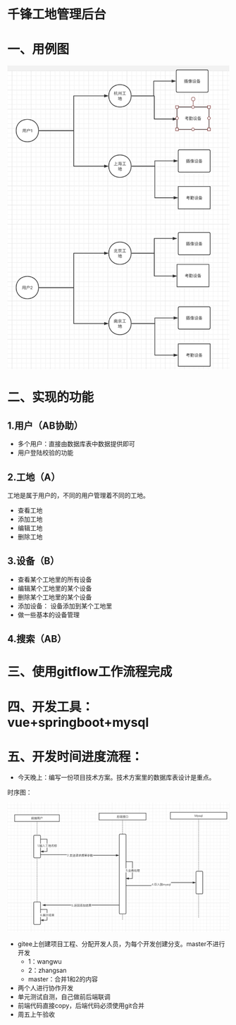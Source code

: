 # 千锋工地管理后台

# 一、用例图

![image-20210511162701866](img/image-20210511162701866.png)



# 二、实现的功能

## 1.用户（AB协助）

- 多个用户：直接由数据库表中数据提供即可
- 用户登陆校验的功能



## 2.工地（A）

工地是属于用户的，不同的用户管理着不同的工地。

- 查看工地
- 添加工地
- 编辑工地
- 删除工地



## 3.设备（B）

- 查看某个工地里的所有设备
- 编辑某个工地里的某个设备
- 删除某个工地里的某个设备
- 添加设备： 设备添加到某个工地里
- 做一些基本的设备管理



## 4.搜索（AB） 





# 三、使用gitflow工作流程完成



# 四、开发工具：vue+springboot+mysql



# 五、开发时间进度流程：

- 今天晚上：编写一份项目技术方案。技术方案里的数据库表设计是重点。

时序图：

![image-20210511164653354](img/image-20210511164653354.png)

- gitee上创建项目工程、分配开发人员，为每个开发创建分支。master不进行开发
  - 1：wangwu
  - 2：zhangsan
  - master：合并1和2的内容
- 两个人进行协作开发
- 单元测试自测，自己做前后端联调
- 前端代码直接copy，后端代码必须使用git合并
- 周五上午验收

